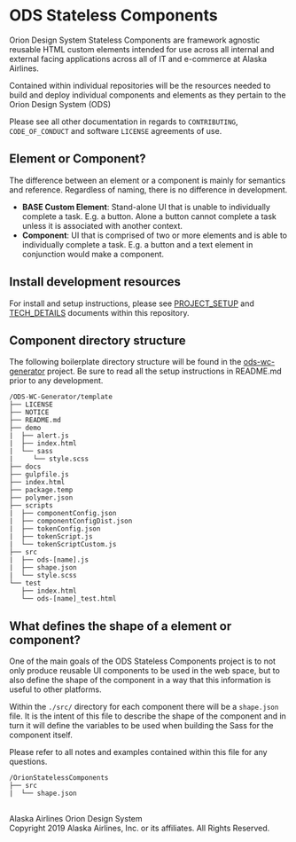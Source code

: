 # ODS Stateless Components

Orion Design System Stateless Components are framework agnostic reusable HTML custom elements intended for use across all internal and external facing applications across all of IT and e-commerce at Alaska Airlines.

Contained within individual repositories will be the resources needed to build and deploy individual components and elements as they pertain to the Orion Design System (ODS)

Please see all other documentation in regards to `CONTRIBUTING`, `CODE_OF_CONDUCT` and software `LICENSE` agreements of use.

## Element or Component?

The difference between an element or a component is mainly for semantics and reference. Regardless of naming, there is no difference in development.

* **BASE Custom Element**: Stand-alone UI that is unable to individually complete a task. E.g. a button. Alone a button cannot complete a task unless it is associated with another context.
* **Component**: UI that is comprised of two or more elements and is able to individually complete a task. E.g. a button and a text element in conjunction would make a component.

## Install development resources

For install and setup instructions, please see [PROJECT_SETUP](/docs/PROJECT_SETUP.md) and [TECH_DETAILS](docs/TECH_DETAILS.md) documents within this repository.

## Component directory structure

The following boilerplate directory structure will be found in the [ods-wc-generator](https://github.com/AlaskaAirlines/ODS-WC-Generator) project. Be sure to read all the setup instructions in README.md prior to any development.

```
/ODS-WC-Generator/template
├── LICENSE
├── NOTICE
├── README.md
├── demo
|  ├── alert.js
|  ├── index.html
|  └── sass
|     └── style.scss
├── docs
├── gulpfile.js
├── index.html
├── package.temp
├── polymer.json
├── scripts
|  ├── componentConfig.json
|  ├── componentConfigDist.json
|  ├── tokenConfig.json
|  ├── tokenScript.js
|  └── tokenScriptCustom.js
├── src
|  ├── ods-[name].js
|  ├── shape.json
|  └── style.scss
└── test
   ├── index.html
   └── ods-[name]_test.html
```

## What defines the shape of a element or component?

One of the main goals of the ODS Stateless Components project is to not only produce reusable UI components to be used in the web space, but to also define the shape of the component in a way that this information is useful to other platforms.

Within the `./src/` directory for each component there will be a `shape.json` file. It is the intent of this file to describe the shape of the component and in turn it will define the variables to be used when building the Sass for the component itself.

Please refer to all notes and examples contained within this file for any questions.

```
/OrionStatelessComponents
├── src
|  └── shape.json
```



##
<footer>
Alaska Airlines Orion Design System<br>
Copyright 2019 Alaska Airlines, Inc. or its affiliates. All Rights Reserved.
</footer>
